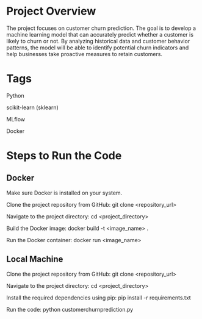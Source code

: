 # Project Overview
The project focuses on customer churn prediction. The goal is to develop a machine learning model that can accurately predict whether a customer is likely to churn or not. By analyzing historical data and customer behavior patterns, the model will be able to identify potential churn indicators and help businesses take proactive measures to retain customers.

# Tags
  Python
  
  scikit-learn (sklearn)
  
  MLflow
  
  Docker

# Steps to Run the Code

## Docker
  Make sure Docker is installed on your system.
  
  Clone the project repository from GitHub: git clone <repository_url>
  
  Navigate to the project directory: cd <project_directory>
  
  Build the Docker image: docker build -t <image_name> .
  
  Run the Docker container: docker run <image_name>
  
## Local Machine
Clone the project repository from GitHub: git clone <repository_url>

Navigate to the project directory: cd <project_directory>

Install the required dependencies using pip: pip install -r requirements.txt

Run the code: python customerchurnprediction.py
